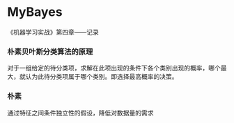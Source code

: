 # MyBayes
《机器学习实战》第四章——记录

### 朴素贝叶斯分类算法的原理
对于一组给定的待分类项，求解在此项出现的条件下各个类别出现的概率，哪个最大，就认为此待分类项属于哪个类别。即选择最高概率的决策。

### 朴素
通过特征之间条件独立性的假设，降低对数据量的需求
